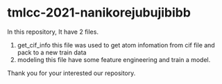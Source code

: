 # tmlcc-2021-nanikorejubujibibb
In this repository, It have 2 files.
1. get_cif_info
  this file was used to get atom infomation from cif file 
  and pack to a new train data
2. modeling
  this file have some feature engineering and train a model.
  
 Thank you for your interested our repository.
